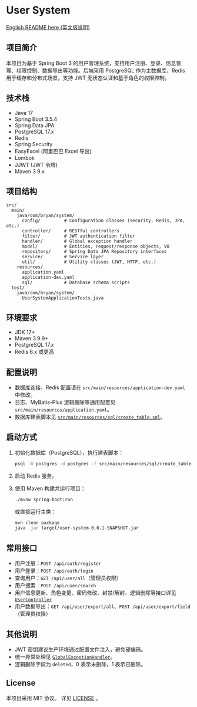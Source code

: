 # User System

[English README here (英文版说明)](./README.md)

## 项目简介

本项目为基于 Spring Boot 3 的用户管理系统，支持用户注册、登录、信息管理、权限控制、数据导出等功能。后端采用 PostgreSQL 作为主数据库，Redis 用于缓存和分布式场景，支持 JWT 无状态认证和基于角色的权限控制。

## 技术栈

- Java 17
- Spring Boot 3.5.4
- Spring Data JPA
- PostgreSQL 17.x
- Redis
- Spring Security
- EasyExcel (阿里巴巴 Excel 导出)
- Lombok
- JJWT (JWT 令牌)
- Maven 3.9.x

## 项目结构

```
src/
  main/
    java/com/bryan/system/
      config/         # Configuration classes (security, Redis, JPA, etc.)
      controller/     # RESTful controllers
      filter/         # JWT authentication filter
      handler/        # Global exception handler
      model/          # Entities, request/response objects, VO
      repository/     # Spring Data JPA Repository interfaces
      service/        # Service layer
      util/           # Utility classes (JWT, HTTP, etc.)
    resources/
      application.yaml
      application-dev.yaml
      sql/            # Database schema scripts
  test/
    java/com/bryan/system/
      UserSystemApplicationTests.java
```

## 环境要求

- JDK 17+
- Maven 3.9.9+
- PostgreSQL 17.x
- Redis 6.x 或更高

## 配置说明

- 数据库连接、Redis 配置请在 `src/main/resources/application-dev.yaml` 中修改。
- 日志、MyBatis-Plus 逻辑删除等通用配置见 `src/main/resources/application.yaml`。
- 数据库建表脚本见 [`src/main/resources/sql/create_table.sql`](src/main/resources/sql/create_table.sql)。

## 启动方式

1. 初始化数据库（PostgreSQL），执行建表脚本：

   ```sh
   psql -U postgres -d postgres -f src/main/resources/sql/create_table.sql
   ```
2. 启动 Redis 服务。
3. 使用 Maven 构建并运行项目：

   ```sh
   ./mvnw spring-boot:run
   ```

   或直接运行主类：

   ```sh
   mvn clean package
   java -jar target/user-system-0.0.1-SNAPSHOT.jar
   ```

## 常用接口

- 用户注册：`POST /api/auth/register`
- 用户登录：`POST /api/auth/login`
- 查询用户：`GET /api/user/all`（管理员权限）
- 用户搜索：`POST /api/user/search`
- 用户信息更新、角色变更、密码修改、封禁/解封、逻辑删除等接口详见 [`UserController`](src/main/java/com/bryan/system/controller/UserController.java)
- 用户数据导出：`GET /api/user/export/all`、`POST /api/user/export/field`（管理员权限）

## 其他说明

- JWT 密钥建议生产环境通过配置文件注入，避免硬编码。
- 统一异常处理见 [`GlobalExceptionHandler`](src/main/java/com/bryan/system/handler/GlobalExceptionHandler.java)。
- 逻辑删除字段为 `deleted`，0 表示未删除，1 表示已删除。

## License

本项目采用 MIT 协议。
详见 [LICENSE](LICENSE) 。
